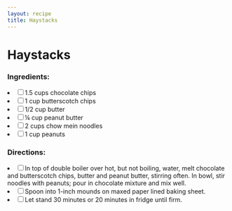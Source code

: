 ```yaml
---
layout: recipe
title: Haystacks
---
```


# Haystacks

### Ingredients:

<li><label><input type="checkbox">1.5 cups chocolate chips</label></li>
<li><label><input type="checkbox">1 cup butterscotch chips</label></li>
<li><label><input type="checkbox">1/2 cup butter</label></li>
<li><label><input type="checkbox">¼ cup peanut butter</label></li>
<li><label><input type="checkbox">2 cups chow mein noodles</label></li>
<li><label><input type="checkbox">1 cup peanuts</label></li>

### Directions:

<li><label><input type="checkbox">In top of double boiler over hot, but not boiling, water, melt chocolate and butterscotch chips, butter and peanut butter, stirring often. In bowl, stir noodles with peanuts; pour in chocolate mixture and mix well.</label></li>
<li><label><input type="checkbox">Spoon into 1-inch mounds on maxed paper lined baking sheet.</label></li>
<li><label><input type="checkbox">Let stand 30 minutes or 20 minutes in fridge until firm.</label></li>
